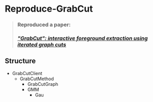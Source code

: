 # Reproduce-GrabCut
> ### Reproduced a paper: 
> ### [*"GrabCut": interactive foreground extraction using iterated graph cuts*][1]

## Structure
* GrabCutClient
  * GrabCutMethod
    * GrabCutGraph
    * GMM
      * Gau


[1]: http://delivery.acm.org/10.1145/1020000/1015720/p309-rother.pdf?ip=60.29.153.54&id=1015720&acc=ACTIVE%20SERVICE&key=BF85BBA5741FDC6E%2E24D7C20E8EB95FA8%2E4D4702B0C3E38B35%2E4D4702B0C3E38B35&__acm__=1561797047_a5024f8bd9d81475bced93d09d0591f1

